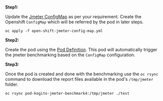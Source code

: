 

**Step1:** 

Update the [Jmeter ConfigMap](open-shift-jmeter-config-map.yml) as per your requirement. Create the Openshift `ConfigMap` which will be referred by the pod in later steps. 

```shell
oc apply -f open-shift-jmeter-config-map.yml
```

**Step2:**

Create the pod using the [Pod Definition](open-shift-kogito-jmeter-benchmark-pod.yml). This pod will automatically trigger the jmeter benchmarking based on the `ConfigMap` configuration.


**Step3:**

Once the pod is created and done with the benchmarking use the `oc rsync` command to download the report files available in the pod's `/tmp/jmeter` folder.

```shell
oc rsync pod-kogito-jmeter-benchmark4:/tmp/jmeter ./test
```